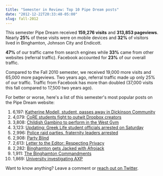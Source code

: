 ```yaml
---
title: "Semester in Review: Top 10 Pipe Dream posts"
date: "2012-12-22T20:33:48-05:00"
slug: fall-2012
---
```


This semester Pipe Dream received **159,276 visits** and **313,853 pageviews**. Nearly **25%** of these visits were on mobile devices and **32%** of visitors lived in Binghamton, Johnson City and Endicott.

**47%** of our traffic came from search engines while **33%** came from other websites (referral traffic). Facebook accounted for **23%** of our overall traffic.

Compared to the Fall 2010 semester, we received 19,000 more visits and 65,000 more pageviews. Two years ago, referral traffic made up only 25% of our traffic. Traffic from Facebook has more than doubled (37,000 visits this fall compared to 17,500 two years ago).

For better or worse, here's a list of this semester's most popular posts on the Pipe Dream website:

1.  6,197: [Katherine Modell, student, passes away in Dickinson Community](http://www.bupipedream.com/news/14887/katherine-modell-student-passes-dickinson-community/)
2.  4,079: [CoRE students fight to outwit Dropbox creators](http://www.bupipedream.com/news/16025/dropbox-space-race/)
3.  3,808: [Childish Gambino to perform in the West Gym](http://www.bupipedream.com/news/13735/childish-gambino-binghamton-university/)
4.  3,123: [Updating: Greek Life student officials arrested on Saturday](http://www.bupipedream.com/news/13485/greek-life-student-officials-arrested-saturday/)
5.  2,996: [Police raid parties, fraternity leaders arrested](http://www.bupipedream.com/news/13685/frat-arrests/)
6.  2,908: [Party Blind](http://www.bupipedream.com/opinion/10979/party-blind/)
7.  2,613: [Letter to the Editor: Respecting Privacy](http://www.bupipedream.com/opinion/15452/letter-editor-respecting-privacy/)
8.  2,282: [Binghamton gets Jacked with Afrojack](http://www.bupipedream.com/release/12092/binghamton-jacked-afrojack/)
9.  1,911: [The Binghamton Commandments](http://www.bupipedream.com/release/11322/binghamton-commandments/)
10. 1,869: [University investigating AXP](http://www.bupipedream.com/news/15869/university-investigating-axp/)

Want to know anything? Leave a comment or [reach out on Twitter](http://twitter.com/_danoc).
